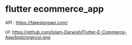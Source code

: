 # flutter ecommerce_app

API : <https://fakestoreapi.com/>


UI:
https://github.com/Islam-Darwish/Flutter-E-Commerce-App/blob/orgin/ui.png
